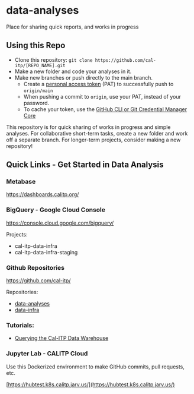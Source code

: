 # data-analyses
Place for sharing quick reports, and works in progress

## Using this Repo

* Clone this repository: `git clone https://github.com/cal-itp/[REPO_NAME].git`
* Make a new folder and code your analyses in it.
* Make new branches or push directly to the main branch.
    * Create a [personal access token](https://docs.github.com/en/authentication/keeping-your-account-and-data-secure/creating-a-personal-access-token) (PAT) to successfully push to `origin/main`
    * When pushing a commit to `origin`, use your PAT, instead of your password.
    * To cache your token, use the [GitHub CLI or Git Credential Manager Core](https://docs.github.com/en/get-started/getting-started-with-git/caching-your-github-credentials-in-git)

This repository is for quick sharing of works in progress and simple analyses. 
For collaborative short-term tasks, create a new folder and work off a separate branch.
For longer-term projects, consider making a new repository!

## Quick Links - Get Started in Data Analysis

### Metabase

https://dashboards.calitp.org/

### BigQuery - Google Cloud Console

https://console.cloud.google.com/bigquery/

Projects:  
* cal-itp-data-infra  
* cal-itp-data-infra-staging

### Github Repositories

https://github.com/cal-itp/

Repositories:  
* [data-analyses](https://github.com/cal-itp/data-analyses)  
* [data-infra](https://github.com/cal-itp/data-infra)

### Tutorials:
* [Querying the Cal-ITP Data Warehouse](https://docs.calitp.org/calitp-py/)


### Jupyter Lab - CALITP Cloud

Use this Dockerized environment to make GitHub commits, pull requests, etc.  

[https://hubtest.k8s.calitp.jarv.us/](https://hubtest.k8s.calitp.jarv.us/)
